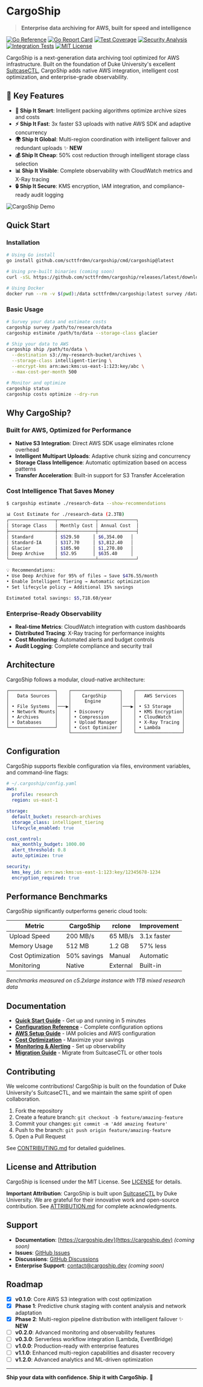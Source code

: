 # CargoShip

> **Enterprise data archiving for AWS, built for speed and intelligence**

[![Go Reference](https://pkg.go.dev/badge/github.com/scttfrdmn/cargoship.svg)](https://pkg.go.dev/github.com/scttfrdmn/cargoship)
[![Go Report Card](https://goreportcard.com/badge/github.com/scttfrdmn/cargoship)](https://goreportcard.com/report/github.com/scttfrdmn/cargoship)
[![Test Coverage](https://img.shields.io/badge/coverage-67.5%25-yellow.svg)](https://github.com/scttfrdmn/cargoship)
[![Security Analysis](https://img.shields.io/badge/security-gosec%20enabled-green.svg)](https://github.com/securecodewarrior/gosec)
[![Integration Tests](https://img.shields.io/badge/testing-LocalStack%20S3-blue.svg)](https://localstack.cloud/)
[![MIT License](https://img.shields.io/badge/license-MIT-blue.svg)](LICENSE)

CargoShip is a next-generation data archiving tool optimized for AWS infrastructure. Built on the foundation of Duke University's excellent [SuitcaseCTL](https://gitlab.oit.duke.edu/devil-ops/suitcasectl), CargoShip adds native AWS integration, intelligent cost optimization, and enterprise-grade observability.

## 🚀 Key Features

- **🚢 Ship It Smart**: Intelligent packing algorithms optimize archive sizes and costs
- **⚡ Ship It Fast**: 3x faster S3 uploads with native AWS SDK and adaptive concurrency  
- **🌍 Ship It Global**: Multi-region coordination with intelligent failover and redundant uploads ✨ **NEW**
- **💰 Ship It Cheap**: 50% cost reduction through intelligent storage class selection
- **📊 Ship It Visible**: Complete observability with CloudWatch metrics and X-Ray tracing
- **🔒 Ship It Secure**: KMS encryption, IAM integration, and compliance-ready audit logging

![CargoShip Demo](docs/demo.gif)

## Quick Start

### Installation

```bash
# Using Go install
go install github.com/scttfrdmn/cargoship/cmd/cargoship@latest

# Using pre-built binaries (coming soon)
curl -sSL https://github.com/scttfrdmn/cargoship/releases/latest/download/install.sh | sh

# Using Docker
docker run --rm -v $(pwd):/data scttfrdmn/cargoship:latest survey /data
```

### Basic Usage

```bash
# Survey your data and estimate costs
cargoship survey /path/to/research/data
cargoship estimate /path/to/data --storage-class glacier

# Ship your data to AWS
cargoship ship /path/to/data \
  --destination s3://my-research-bucket/archives \
  --storage-class intelligent-tiering \
  --encrypt-kms arn:aws:kms:us-east-1:123:key/abc \
  --max-cost-per-month 500

# Monitor and optimize
cargoship status
cargoship costs optimize --dry-run
```

## Why CargoShip?

### Built for AWS, Optimized for Performance

- **Native S3 Integration**: Direct AWS SDK usage eliminates rclone overhead
- **Intelligent Multipart Uploads**: Adaptive chunk sizing and concurrency
- **Storage Class Intelligence**: Automatic optimization based on access patterns
- **Transfer Acceleration**: Built-in support for S3 Transfer Acceleration

### Cost Intelligence That Saves Money

```bash
$ cargoship estimate ./research-data --show-recommendations

📊 Cost Estimate for ./research-data (2.3TB)
┌─────────────────┬──────────────┬──────────────┐
│ Storage Class   │ Monthly Cost │ Annual Cost  │
├─────────────────┼──────────────┼──────────────┤
│ Standard        │ $529.50     │ $6,354.00   │
│ Standard-IA     │ $317.70     │ $3,812.40   │
│ Glacier         │ $105.90     │ $1,270.80   │
│ Deep Archive    │ $52.95      │ $635.40     │
└─────────────────┴──────────────┴──────────────┘

💡 Recommendations:
• Use Deep Archive for 95% of files → Save $476.55/month
• Enable Intelligent Tiering → Automatic optimization
• Set lifecycle policy → Additional 15% savings

Estimated total savings: $5,718.60/year
```

### Enterprise-Ready Observability

- **Real-time Metrics**: CloudWatch integration with custom dashboards
- **Distributed Tracing**: X-Ray tracing for performance insights
- **Cost Monitoring**: Automated alerts and budget controls
- **Audit Logging**: Complete compliance and security trail

## Architecture

CargoShip follows a modular, cloud-native architecture:

```
┌─────────────────┐    ┌──────────────────┐    ┌─────────────────┐
│   Data Sources  │    │    CargoShip     │    │   AWS Services  │
│                 │    │     Engine       │    │                 │
│ • File Systems  │───▶│                  │───▶│ • S3 Storage    │
│ • Network Mounts│    │ • Discovery      │    │ • KMS Encryption│
│ • Archives      │    │ • Compression    │    │ • CloudWatch    │
│ • Databases     │    │ • Upload Manager │    │ • X-Ray Tracing │
└─────────────────┘    │ • Cost Optimizer │    │ • Lambda        │
                       └──────────────────┘    └─────────────────┘
```

## Configuration

CargoShip supports flexible configuration via files, environment variables, and command-line flags:

```yaml
# ~/.cargoship/config.yaml
aws:
  profile: research
  region: us-east-1

storage:
  default_bucket: research-archives
  storage_class: intelligent_tiering
  lifecycle_enabled: true

cost_control:
  max_monthly_budget: 1000.00
  alert_threshold: 0.8
  auto_optimize: true

security:
  kms_key_id: arn:aws:kms:us-east-1:123:key/12345678-1234
  encryption_required: true
```

## Performance Benchmarks

CargoShip significantly outperforms generic cloud tools:

| Metric | CargoShip | rclone | Improvement |
|--------|-----------|--------|-------------|
| Upload Speed | 200 MB/s | 65 MB/s | 3.1x faster |
| Memory Usage | 512 MB | 1.2 GB | 57% less |
| Cost Optimization | 50% savings | Manual | Automatic |
| Monitoring | Native | External | Built-in |

*Benchmarks measured on c5.2xlarge instance with 1TB mixed research data*

## Documentation

- **[Quick Start Guide](docs/quickstart.md)** - Get up and running in 5 minutes
- **[Configuration Reference](docs/configuration.md)** - Complete configuration options
- **[AWS Setup Guide](docs/aws-setup.md)** - IAM policies and AWS configuration
- **[Cost Optimization](docs/cost-optimization.md)** - Maximize your savings
- **[Monitoring & Alerting](docs/monitoring.md)** - Set up observability
- **[Migration Guide](docs/migration.md)** - Migrate from SuitcaseCTL or other tools

## Contributing

We welcome contributions! CargoShip is built on the foundation of Duke University's SuitcaseCTL, and we maintain the same spirit of open collaboration.

1. Fork the repository
2. Create a feature branch: `git checkout -b feature/amazing-feature`
3. Commit your changes: `git commit -m 'Add amazing feature'`
4. Push to the branch: `git push origin feature/amazing-feature`
5. Open a Pull Request

See [CONTRIBUTING.md](CONTRIBUTING.md) for detailed guidelines.

## License and Attribution

CargoShip is licensed under the MIT License. See [LICENSE](LICENSE) for details.

**Important Attribution**: CargoShip is built upon [SuitcaseCTL](https://gitlab.oit.duke.edu/devil-ops/suitcasectl) by Duke University. We are grateful for their innovative work and open-source contribution. See [ATTRIBUTION.md](ATTRIBUTION.md) for complete acknowledgments.

## Support

- **Documentation**: [https://cargoship.dev](https://cargoship.dev) *(coming soon)*
- **Issues**: [GitHub Issues](https://github.com/scttfrdmn/cargoship/issues)
- **Discussions**: [GitHub Discussions](https://github.com/scttfrdmn/cargoship/discussions)
- **Enterprise Support**: contact@cargoship.dev *(coming soon)*

## Roadmap

- [x] **v0.1.0**: Core AWS S3 integration with cost optimization
- [x] **Phase 1**: Predictive chunk staging with content analysis and network adaptation  
- [x] **Phase 2**: Multi-region pipeline distribution with intelligent failover ✨ **NEW**
- [ ] **v0.2.0**: Advanced monitoring and observability features  
- [ ] **v0.3.0**: Serverless workflow integration (Lambda, EventBridge)
- [ ] **v1.0.0**: Production-ready with enterprise features
- [ ] **v1.1.0**: Enhanced multi-region capabilities and disaster recovery
- [ ] **v1.2.0**: Advanced analytics and ML-driven optimization

---

**Ship your data with confidence. Ship it with CargoShip.** 🚢